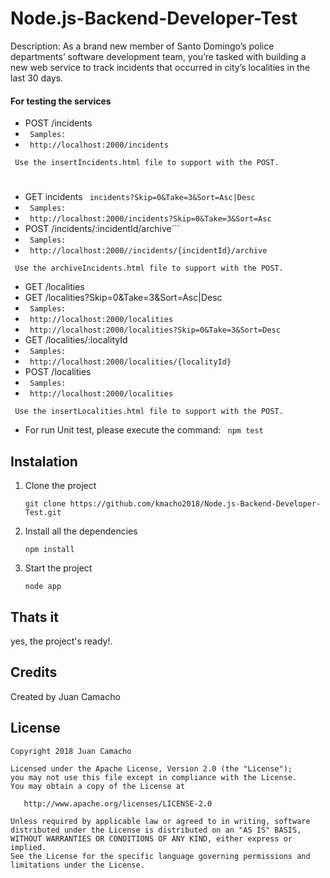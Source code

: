 # Node.js-Backend-Developer-Test
Description: As a brand new member of Santo Domingo’s police departments’ software development team, you’re tasked with building a new web service to track incidents that occurred in city’s localities in the last 30 days.

#### For testing the services


* POST /incidents
* ``` Samples:```
* ``` http://localhost:2000/incidents```

``` Use the insertIncidents.html file to support with the POST.```
#
#
* GET incidents
``` incidents?Skip=0&Take=3&Sort=Asc|Desc```
* ``` Samples:```
* ``` http://localhost:2000/incidents?Skip=0&Take=3&Sort=Asc```
* POST /incidents/:incidentId/archive```
* ``` Samples:```
* ``` http://localhost:2000//incidents/{incidentId}/archive```

``` Use the archiveIncidents.html file to support with the POST.```

* GET /localities
* GET /localities?Skip=0&Take=3&Sort=Asc|Desc
* ``` Samples:```
* ``` http://localhost:2000/localities```
* ``` http://localhost:2000/localities?Skip=0&Take=3&Sort=Desc```
* GET /localities/:localityId
* ``` Samples:```
* ``` http://localhost:2000/localities/{localityId}```
* POST /localities
* ``` Samples:```
* ``` http://localhost:2000/localities```

``` Use the insertLocalities.html file to support with the POST.```
* For run Unit test, please execute the command:
``` npm test```


## Instalation

1. Clone the project

	``` git clone https://github.com/kmacho2018/Node.js-Backend-Developer-Test.git ```

2. Install all the dependencies

	``` npm install ```

3. Start the project

	```node app```

## Thats it

yes, the project's ready!.

## Credits
Created by Juan Camacho  

## License

	Copyright 2018 Juan Camacho
	
	Licensed under the Apache License, Version 2.0 (the "License");
	you may not use this file except in compliance with the License.
	You may obtain a copy of the License at
	
	   http://www.apache.org/licenses/LICENSE-2.0
	
	Unless required by applicable law or agreed to in writing, software
	distributed under the License is distributed on an "AS IS" BASIS,
	WITHOUT WARRANTIES OR CONDITIONS OF ANY KIND, either express or implied.
	See the License for the specific language governing permissions and
	limitations under the License.
